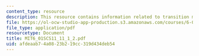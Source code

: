 ```yaml
---
content_type: resource
description: This resource contains information related to transition models.
file: https://ol-ocw-studio-app-production.s3.amazonaws.com/courses/6-01sc-introduction-to-electrical-engineering-and-computer-science-i-spring-2011/afdeaab74a0823b219cc319d434deb54_MIT6_01SCS11_11_1_2.pdf
file_type: application/pdf
resourcetype: Document
title: MIT6_01SCS11_11_1_2.pdf
uid: afdeaab7-4a08-23b2-19cc-319d434deb54
---
```

